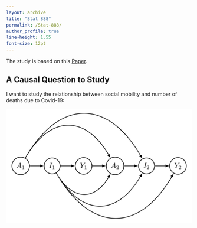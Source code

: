 ```yaml
---
layout: archive
title: "Stat 888"
permalink: /Stat-888/
author_profile: true
line-height: 1.55
font-size: 12pt
---
```



The study is based on this [Paper](https://arxiv.org/pdf/2103.04472.pdf).


## A Causal Question to Study

I want to study the relationship between social mobility and number of deaths due to Covid-19: 

![plot](./Graph.png)
